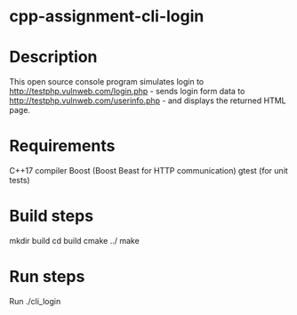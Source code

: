 # cpp-assignment-cli-login

# Description
This open source console program simulates login to http://testphp.vulnweb.com/login.php - sends login form data to http://testphp.vulnweb.com/userinfo.php - and displays the returned HTML page.

# Requirements
C++17 compiler
Boost (Boost Beast for HTTP communication)
gtest (for unit tests)

# Build steps
mkdir build
cd build
cmake ../
make

# Run steps
Run ./cli_login
